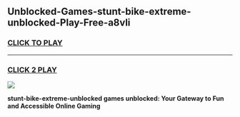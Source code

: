 
## Unblocked-Games-stunt-bike-extreme-unblocked-Play-Free-a8vli
<h3>
<a href="https://premium76.site?title=stunt-bike-extreme-unblocked&ref=18A1">CLICK TO PLAY</a></h3>
<hr>

<h3>
<a href="https://premium76.site?title=stunt-bike-extreme-unblocked&ref=18A1">CLICK 2 PLAY</a>
  
</h3>

<a href="https://premium76.site?title=stunt-bike-extreme-unblocked&ref=18A1"><img src="https://clearcache.store/games.png"></a>


**stunt-bike-extreme-unblocked games unblocked: Your Gateway to Fun and Accessible Online Gaming**

